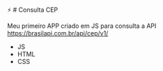 ⚡ # Consulta CEP

Meu primeiro APP criado em JS para consulta a API https://brasilapi.com.br/api/cep/v1/


* JS
* HTML
* CSS

